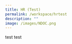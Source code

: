 ```yaml
---
title: HR (Test)
permalink: /workspace/hrtest
description: ""
image: /images/NDOC.png
---
```


test test